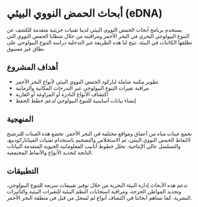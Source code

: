 # أبحاث الحمض النووي البيئي (eDNA)

يستخدم برنامج أبحاث الحمض النووي البيئي لدينا تقنيات جزيئية متقدمة للكشف عن التنوع البيولوجي البحري في البحر الأحمر ومراقبته من خلال شظايا الحمض النووي التي تطلقها الكائنات في البيئة. تتيح لنا هذه الطريقة غير التدخلية دراسة التنوع البيولوجي على نطاق غير مسبوق.

## أهداف المشروع
- تطوير مكتبة شاملة لباركود الحمض النووي البيئي لأنواع البحر الأحمر
- مراقبة تغيرات التنوع البيولوجي عبر التدرجات المكانية والزمانية
- اكتشاف الأنواع النادرة أو المراوغة أو الغازية
- إنشاء بيانات أساسية للتنوع البيولوجي لدعم خطط الحفظ

## المنهجية
نجمع عينات مياه من أعماق ومواقع مختلفة في البحر الأحمر. تخضع هذه العينات للترشيح لالتقاط الحمض النووي البيئي، ثم الاستخلاص والتضخيم باستخدام تقنيات الميتاباركودينغ، والتسلسل عالي الإنتاجية. تحلل خطوط أنابيب المعلوماتية الحيوية المتقدمة البيانات الناتجة لتحديد الأنواع والأنماط المجتمعية.

## التطبيقات
تدعم هذه الأبحاث إدارة البيئة البحرية من خلال توفير تقييمات سريعة للتنوع البيولوجي، وتحديد المواطن الحرجة، ومراقبة استجابات النظم البيئية للتغيرات البيئية والتأثيرات البشرية. كما تساهم أبحاثنا في اكتشاف أنواع لم تُسجل من قبل في منطقة البحر الأحمر.
